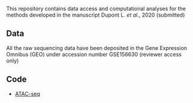 
This repository contains data access and computational analyses for the methods developed in the manuscript Dupont L. *et al.*, 2020 (submitted)
 
 
## Data

All the raw sequencing data have been deposited in the Gene Expression Omnibus (GEO) under accession number GSE156630 (reviewer access only)


## Code

- [ATAC-seq](scripts/atac.md)
